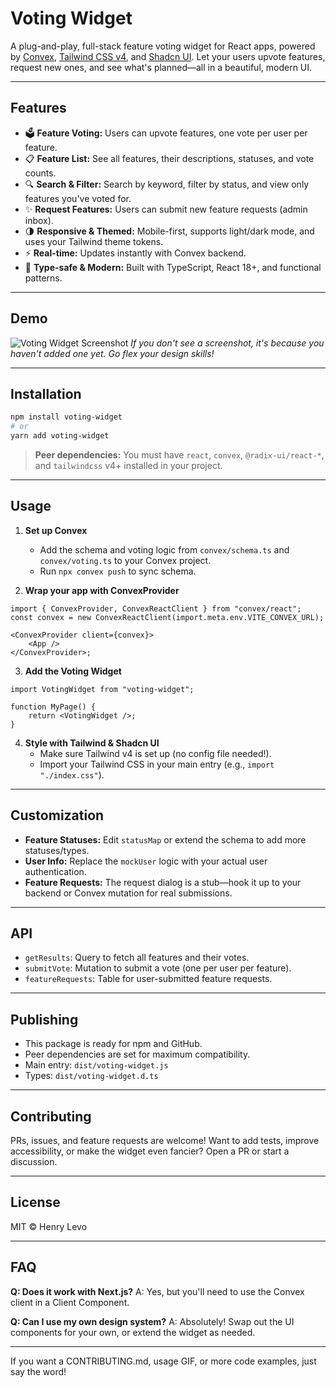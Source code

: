 # Voting Widget

A plug-and-play, full-stack feature voting widget for React apps, powered by [Convex](https://convex.dev/), [Tailwind CSS v4](https://tailwindcss.com/), and [Shadcn UI](https://ui.shadcn.com/).
Let your users upvote features, request new ones, and see what's planned—all in a beautiful, modern UI.

---

## Features

- 🗳 **Feature Voting:** Users can upvote features, one vote per user per feature.
- 📋 **Feature List:** See all features, their descriptions, statuses, and vote counts.
- 🔍 **Search & Filter:** Search by keyword, filter by status, and view only features you've voted for.
- ✨ **Request Features:** Users can submit new feature requests (admin inbox).
- 🌗 **Responsive & Themed:** Mobile-first, supports light/dark mode, and uses your Tailwind theme tokens.
- ⚡ **Real-time:** Updates instantly with Convex backend.
- 🦾 **Type-safe & Modern:** Built with TypeScript, React 18+, and functional patterns.

---

## Demo

![Voting Widget Screenshot](https://raw.githubusercontent.com/henrylevo/voting-widget/main/.github/voting-widget-demo.png)
_If you don't see a screenshot, it's because you haven't added one yet. Go flex your design skills!_

---

## Installation

```bash
npm install voting-widget
# or
yarn add voting-widget
```

> **Peer dependencies:**
> You must have `react`, `convex`, `@radix-ui/react-*`, and `tailwindcss` v4+ installed in your project.

---

## Usage

1. **Set up Convex**

   - Add the schema and voting logic from `convex/schema.ts` and `convex/voting.ts` to your Convex project.
   - Run `npx convex push` to sync schema.

2. **Wrap your app with ConvexProvider**

```tsx
import { ConvexProvider, ConvexReactClient } from "convex/react";
const convex = new ConvexReactClient(import.meta.env.VITE_CONVEX_URL);

<ConvexProvider client={convex}>
	<App />
</ConvexProvider>;
```

3. **Add the Voting Widget**

```tsx
import VotingWidget from "voting-widget";

function MyPage() {
	return <VotingWidget />;
}
```

4. **Style with Tailwind & Shadcn UI**
   - Make sure Tailwind v4 is set up (no config file needed!).
   - Import your Tailwind CSS in your main entry (e.g., `import "./index.css"`).

---

## Customization

- **Feature Statuses:**
  Edit `statusMap` or extend the schema to add more statuses/types.
- **User Info:**
  Replace the `mockUser` logic with your actual user authentication.
- **Feature Requests:**
  The request dialog is a stub—hook it up to your backend or Convex mutation for real submissions.

---

## API

- `getResults`: Query to fetch all features and their votes.
- `submitVote`: Mutation to submit a vote (one per user per feature).
- `featureRequests`: Table for user-submitted feature requests.

---

## Publishing

- This package is ready for npm and GitHub.
- Peer dependencies are set for maximum compatibility.
- Main entry: `dist/voting-widget.js`
- Types: `dist/voting-widget.d.ts`

---

## Contributing

PRs, issues, and feature requests are welcome!
Want to add tests, improve accessibility, or make the widget even fancier? Open a PR or start a discussion.

---

## License

MIT © Henry Levo

---

## FAQ

**Q: Does it work with Next.js?**
A: Yes, but you'll need to use the Convex client in a Client Component.

**Q: Can I use my own design system?**
A: Absolutely! Swap out the UI components for your own, or extend the widget as needed.

---

If you want a CONTRIBUTING.md, usage GIF, or more code examples, just say the word!
